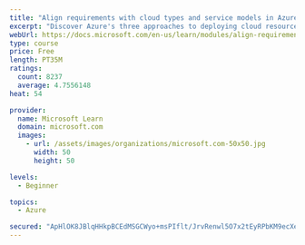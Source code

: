 ```yaml
---
title: "Align requirements with cloud types and service models in Azure"
excerpt: "Discover Azure's three approaches to deploying cloud resources -- public, private, and hybrid -- and learn the difference each makes in your Azure services."
webUrl: https://docs.microsoft.com/en-us/learn/modules/align-requirements-in-azure/
type: course
price: Free
length: PT35M
ratings:
  count: 8237
  average: 4.7556148
heat: 54

provider:
  name: Microsoft Learn
  domain: microsoft.com
  images:
    - url: /assets/images/organizations/microsoft.com-50x50.jpg
      width: 50
      height: 50

levels:
  - Beginner

topics:
  - Azure

secured: "ApHlOK8JBlqHHkpBCEdMSGCWyo+msPIflt/JrvRenwl5O7x2tEyRPbKM9ecXew57nNRlGLizTXFW2qQdTh8cbRTklLbq1tOhYPqdGHZur6GSachw9s6dYpt+9ahLbkmnhvP8DmyUrgwRFrjQ1HVsdg4uYSSnltm3gkTSLzzuJnvCs85QBqn/Fano84SqxbCDJoARB8GecUGuYQCLwNM+yFcmcqX+A2lMnml8Rsi/W/nC5f8P+X5jVChZj0wFdGa6oPfMq6RLxs19T7oXXL9QNwDf4/cS61+9H0Q2Av8ukPniOE4v2fEuip2J9KZjod4FfKtZ9Ia+BCokoUUAH3nZeH3rRjy0mOiMTGVXUIzx5zDxMtjNi7QlN79ZqlXTzrP/mmbYmyomPUForxKz1CMxXz9lREWA7AxBHkaZkgenL0k=;2w5Ege4qKJ5uMde3gB+NEw=="
---
```


